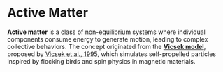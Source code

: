 # Active Matter

**Active matter** is a class of non-equilibrium systems where individual components consume energy to generate motion, leading to complex collective behaviors. The concept originated from the **[Vicsek model](../../Vicsek%20Model.md)**, proposed by [Vicsek et al., 1995](Active%2520Matter.md##vicsek1995novel), which simulates self-propelled particles inspired by flocking birds and spin physics in magnetic materials.
